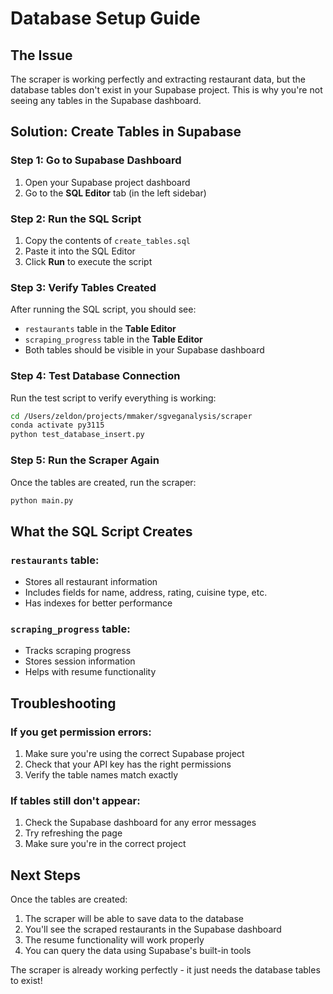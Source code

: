 # Database Setup Guide

## The Issue
The scraper is working perfectly and extracting restaurant data, but the database tables don't exist in your Supabase project. This is why you're not seeing any tables in the Supabase dashboard.

## Solution: Create Tables in Supabase

### Step 1: Go to Supabase Dashboard
1. Open your Supabase project dashboard
2. Go to the **SQL Editor** tab (in the left sidebar)

### Step 2: Run the SQL Script
1. Copy the contents of `create_tables.sql`
2. Paste it into the SQL Editor
3. Click **Run** to execute the script

### Step 3: Verify Tables Created
After running the SQL script, you should see:
- `restaurants` table in the **Table Editor**
- `scraping_progress` table in the **Table Editor**
- Both tables should be visible in your Supabase dashboard

### Step 4: Test Database Connection
Run the test script to verify everything is working:

```bash
cd /Users/zeldon/projects/mmaker/sgveganalysis/scraper
conda activate py3115
python test_database_insert.py
```

### Step 5: Run the Scraper Again
Once the tables are created, run the scraper:

```bash
python main.py
```

## What the SQL Script Creates

### `restaurants` table:
- Stores all restaurant information
- Includes fields for name, address, rating, cuisine type, etc.
- Has indexes for better performance

### `scraping_progress` table:
- Tracks scraping progress
- Stores session information
- Helps with resume functionality

## Troubleshooting

### If you get permission errors:
1. Make sure you're using the correct Supabase project
2. Check that your API key has the right permissions
3. Verify the table names match exactly

### If tables still don't appear:
1. Check the Supabase dashboard for any error messages
2. Try refreshing the page
3. Make sure you're in the correct project

## Next Steps

Once the tables are created:
1. The scraper will be able to save data to the database
2. You'll see the scraped restaurants in the Supabase dashboard
3. The resume functionality will work properly
4. You can query the data using Supabase's built-in tools

The scraper is already working perfectly - it just needs the database tables to exist!
